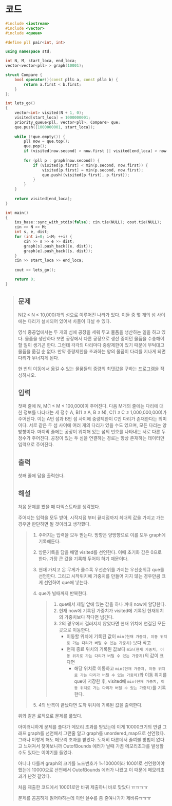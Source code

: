 # 코드

```c++
#include <iostream>
#include <vector>
#include <queue>

#define pll pair<int, int>

using namespace std;

int N, M, start_loca, end_loca;
vector<vector<pll> > graph(10001);

struct Compare {
    bool operator()(const pll& a, const pll& b) {
        return a.first < b.first;
    }
};

int lets_go()
{
    vector<int> visited(N + 1, 0);
    visited[start_loca] = 1000000001;
    priority_queue<pll, vector<pll>, Compare> que;
    que.push({1000000001, start_loca});
    
    while (!que.empty()) {
        pll now = que.top();
        que.pop();
        if (visited[now.second] > now.first || visited[end_loca] > now.first) continue;
        
        for (pll p : graph[now.second]) {
            if (visited[p.first] < min(p.second, now.first)) {
                visited[p.first] = min(p.second, now.first);
                que.push({visited[p.first], p.first});
            }
        }
    }
    
    return visited[end_loca];
}

int main()
{
    ios_base::sync_with_stdio(false); cin.tie(NULL); cout.tie(NULL);
    cin >> N >> M;
    int s, e, dist;
    for (int i=0; i<M; ++i) {
        cin >> s >> e >> dist;
        graph[s].push_back({e, dist});
        graph[e].push_back({s, dist});
    }
    cin >> start_loca >> end_loca;
    
    cout << lets_go();

    return 0;
}

```

> ## 문제
>
> N(2 ≤ N ≤ 10,000)개의 섬으로 이루어진 나라가 있다. 이들 중 몇 개의 섬 사이에는 다리가 설치되어 있어서 차들이 다닐 수 있다.
>
> 영식 중공업에서는 두 개의 섬에 공장을 세워 두고 물품을 생산하는 일을 하고 있다. 물품을 생산하다 보면 공장에서 다른 공장으로 생산 중이던 물품을 수송해야 할 일이 생기곤 한다. 그런데 각각의 다리마다 중량제한이 있기 때문에 무턱대고 물품을 옮길 순 없다. 만약 중량제한을 초과하는 양의 물품이 다리를 지나게 되면 다리가 무너지게 된다.
>
> 한 번의 이동에서 옮길 수 있는 물품들의 중량의 최댓값을 구하는 프로그램을 작성하시오.
>
> ## 입력
>
> 첫째 줄에 N, M(1 ≤ M ≤ 100,000)이 주어진다. 다음 M개의 줄에는 다리에 대한 정보를 나타내는 세 정수 A, B(1 ≤ A, B ≤ N), C(1 ≤ C ≤ 1,000,000,000)가 주어진다. 이는 A번 섬과 B번 섬 사이에 중량제한이 C인 다리가 존재한다는 의미이다. 서로 같은 두 섬 사이에 여러 개의 다리가 있을 수도 있으며, 모든 다리는 양방향이다. 마지막 줄에는 공장이 위치해 있는 섬의 번호를 나타내는 서로 다른 두 정수가 주어진다. 공장이 있는 두 섬을 연결하는 경로는 항상 존재하는 데이터만 입력으로 주어진다.
>
> ## 출력
>
> 첫째 줄에 답을 출력한다.
>
> ## 해설
>
> 처음 문제를 봤을 때 다익스트라를 생각했다.
> 
> 주어지는 입력을 모두 받아, 시작지점 부터 끝지점까지 최대의 값을 가지고 가는 경우만 판단하면 될 것이라고 생각했다.
>
> > 1. 주어지는 입력을 모두 받는다. 방향은 양방향으로 이를 모두 graph에 기록해둔다.
>>
> > 2. 방문기록을 담을 배열 visited를 선언한다. 이때 초기화 값은 0으로 한다. 가장 큰 값을 기록해 두어야 하기 때문이다.
>>
> > 3. 현재 가지고 온 무게가 클수록 우선순위를 가지는 우선순위큐 que를 선언한다. 그리고 시작위치에 가중치를 만들어 지지 않는 경우만큼 크게 선언하여 que에 넣는다.
> >
> > 4. que가 빌때까지 반복한다.
> >
> >    > 1. que에서 제일 앞에 있는 값을 하나 꺼내 now에 할당한다.
> >    > 2. 현재 now에 기록된 가중치가 visited에 기록된 현재위치의 가중치보다 작다면 넘긴다.
> >    > 3. 2의 경우에서 걸러지지 않았다면 현재 위치에 연결된 모든 곳으로 이동한다.
> >    >    - 이동할 위치에 기록된 값이 `min(현재 가중치, 이동 위치로 가는 다리가 버틸 수 있는 가중치)` 보다 작고 
> >    >    - 현재 종료 위치의 기록된 값보다 `min(현재 가중치, 이동 위치로 가는 다리가 버틸 수 있는 가중치)`의 값이 크다면 
> >    >      - 해당 위치로 이동하고  `min(현재 가중치, 이동 위치로 가는 다리가 버틸 수 있는 가중치)`와 이동 위치를 que에 저장한 후, visited에 `min(현재 가중치, 이동 위치로 가는 다리가 버틸 수 있는 가중치)`를 기록한다.
> >
> > 5. 4의 반복이 끝났다면 도착 위치에 기록된 값을 출력한다.
>
> 위와 같은 로직으로 문제를 풀었다.
>
> 아이러니하게 문제를 풀다가 메모리 초과를 받았는데 이게 10000크기의 연결 그래프 graph를 선언해서 그런줄 알고 graph를 unordered_map으로 선언했다. 그러나 이렇게 해도 메모리 초과를 받았다. 도저히 다른데서 줄여볼 방법이 없다고 느껴져서 찾아보니까 OutofBounds 에러가 날때 가끔 메모리초과를 발생할 수도 있다는 이야기를 들었다.
>
> 아니나 다를까 graph의 크기를 노드번호가 1~10000이라 10001로 선언했어야 했는데 10000으로 선언해서 OutofBounds 에러가 나왔고 이 때문에 메모리초과가 난것 같았다.
> 
> 처음 제출한 코드에서 10001로만 바꿔 제출하니 바로 맞았다 ㅠㅠㅠㅠ
> 
> 문제를 꼼꼼하게 읽어야하는데 이런 실수를 좀 줄여나가자 제바류ㅠㅠㅠ

